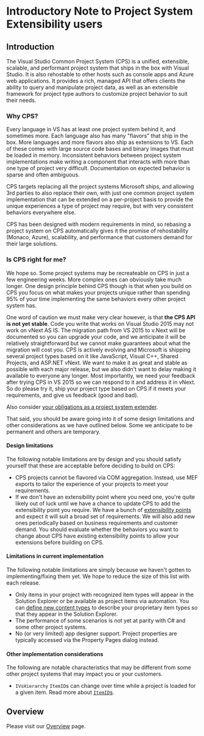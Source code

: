 Introductory Note to Project System Extensibility users
=======================================================

Introduction
------------

The Visual Studio Common Project System (CPS) is a unified, extensible,
scalable, and performant project system that ships in the box with Visual
Studio. It is also rehostable to other hosts such as console apps and
Azure web applications. It provides a rich, managed API that offers clients
the ability to query and manipulate project data, as well as an extensible 
framework for project type authors to customize project behavior to suit 
their needs.

### Why CPS?

Every language in VS has at least one project system behind it, and sometimes
more. Each language also has many "flavors" that ship in the box. More
languages and more flavors also ship as extensions to VS. Each of these
comes with large source code bases and binary images that must be loaded
in memory. Inconsistent behaviors between project system implementations
make writing a component that interacts with more than one type of project
very difficult. Documentation on expected behavior is sparse and often
ambiguous.

CPS targets replacing all the project systems Microsoft ships, and allowing
3rd parties to also replace their own, with just one common project system
implementation that can be extended on a per-project basis to provide the
unique experiences a type of project may require, but with very consistent
behaviors everywhere else.

CPS has been designed with modern requirements in mind, so rebasing a
project system on CPS automatically gives it the promise of rehostability
(Monaco, Azure), scalability, and performance that customers demand for
their large solutions.

### Is CPS right for me?

We hope so. Some project systems may be recreateable on CPS in just a few
engineering weeks. More complex ones can obviously take much longer. One
design principle behind CPS though is that when you build on CPS you focus
on what makes your projects unique rather than spending 95% of your time
implementing the same behaviors every other project system has.

One word of caution we must make very clear however, is that **the CPS
API is not yet stable**. Code you write that works on Visual Studio 2015 may
not work on vNext AS IS. The migration path from VS 2015 to v.Next will
be documented so you can upgrade your code, and we anticipate it will
be relatively straightforward but we cannot make guarantees about what
the migration will cost you. CPS is actively evolving and Microsoft is
shipping several project types based on it like JavaScript, Visual C++, Shared 
Projects, and ASP.NET vNext. We want to make it as great and stable as possible
with each major release, but we also didn't want to delay making it available
to everyone any longer. Most importantly, we need your feedback after
trying CPS in VS 2015 so we can respond to it and address it in vNext. So
do please try it, ship your project type based on CPS if it meets your
requirements, and give us feedback (good and bad).

Also consider [your obligations as a project system extender](obligations.md).

That said, you should be aware going into it of some design limitations
and other considerations as we have outlined below. Some we anticipate to
be permanent and others are temporary. 

#### Design limitations

The following notable limitations are by design and you should satisfy
yourself that these are acceptable before deciding to build on CPS:

- CPS projects cannot be flavored via COM aggregation. Instead, use MEF 
  exports to tailor the experience of your projects to meet your requirements.
- If we don't have an extensibility point where you need one, you're quite 
  likely out of luck until we have a chance to update CPS to add the 
  extensibility point you require. We have a bunch of [extensibility points](../extensibility/index.md) 
  and expect it will suit a broad set of requirements. We will also add new 
  ones periodically based on business requirements and customer demand. You 
  should evaluate whether the behaviors you want to change about CPS have 
  existing extensibility points to allow your extensions before building on 
  CPS.

#### Limitations in current implementation

The following notable limitations are simply because we haven't gotten
to implementing/fixing them yet. We hope to reduce the size of this list
with each release.

- Only items in your project with recognized item types will appear in 
  the Solution Explorer or be available as project items via automation. 
  You can [define new content types](../extensibility/Custom_item_types.md) 
  to describe your proprietary item types so that they appear in the 
  Solution Explorer.
- The performance of some scenarios is not yet at parity with C# and some 
  other project systems.
- No (or very limited) app designer support. Project properties are typically 
  accessed via the Property Pages dialog instead.

#### Other implementation considerations

The following are notable characteristics that may be different from some
other project systems that may impact you or your customers.

- `IVsHierarchy` `ItemID`s can change over time while a project is loaded 
  for a given item. Read more about [`ItemID`s](ItemIDs.md).

Overview
--------

Please visit our [Overview](index.md) page.

